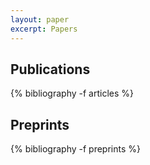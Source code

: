 ```yaml
---
layout: paper
excerpt: Papers
---
```



<h2> Publications </h2>

{% bibliography -f articles %}

<h2> Preprints </h2>

{% bibliography -f preprints %}


